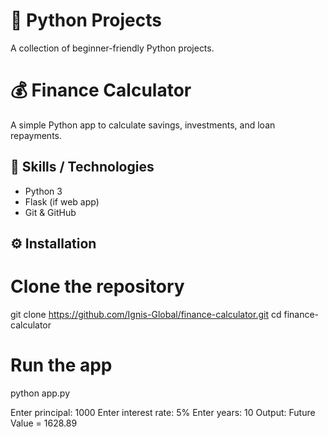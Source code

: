 # 🐍 Python Projects
A collection of beginner-friendly Python projects.

# 💰 Finance Calculator
A simple Python app to calculate savings, investments, and loan repayments.  

## 🚀 Skills / Technologies
- Python 3  
- Flask (if web app)  
- Git & GitHub  

## ⚙️ Installation
# Clone the repository
git clone https://github.com/Ignis-Global/finance-calculator.git
cd finance-calculator

# Run the app
python app.py

Enter principal: 1000
Enter interest rate: 5%
Enter years: 10
Output: Future Value = 1628.89


